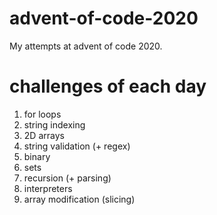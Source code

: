 # advent-of-code-2020
My attempts at advent of code 2020.

# challenges of each day
01. for loops
02. string indexing
03. 2D arrays
04. string validation (+ regex)
05. binary
06. sets
07. recursion (+ parsing)
08. interpreters
09. array modification (slicing)